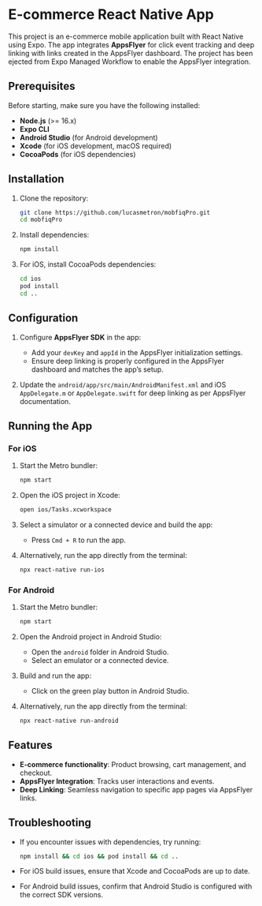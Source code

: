 # E-commerce React Native App

This project is an e-commerce mobile application built with React Native using Expo. The app integrates **AppsFlyer** for click event tracking and deep linking with links created in the AppsFlyer dashboard. The project has been ejected from Expo Managed Workflow to enable the AppsFlyer integration.

## Prerequisites

Before starting, make sure you have the following installed:

- **Node.js** (>= 16.x)
- **Expo CLI**
- **Android Studio** (for Android development)
- **Xcode** (for iOS development, macOS required)
- **CocoaPods** (for iOS dependencies)

## Installation

1. Clone the repository:
   ```bash
   git clone https://github.com/lucasmetron/mobfiqPro.git
   cd mobfiqPro
   ```

2. Install dependencies:
   ```bash
   npm install
   ```

3. For iOS, install CocoaPods dependencies:
   ```bash
   cd ios
   pod install
   cd ..
   ```

## Configuration

1. Configure **AppsFlyer SDK** in the app:
   - Add your `devKey` and `appId` in the AppsFlyer initialization settings.
   - Ensure deep linking is properly configured in the AppsFlyer dashboard and matches the app’s setup.

2. Update the `android/app/src/main/AndroidManifest.xml` and iOS `AppDelegate.m` or `AppDelegate.swift` for deep linking as per AppsFlyer documentation.

## Running the App

### For iOS

1. Start the Metro bundler:
   ```bash
   npm start
   ```

2. Open the iOS project in Xcode:
   ```bash
   open ios/Tasks.xcworkspace
   ```

3. Select a simulator or a connected device and build the app:
   - Press `Cmd + R` to run the app.

4. Alternatively, run the app directly from the terminal:
   ```bash
   npx react-native run-ios
   ```

### For Android

1. Start the Metro bundler:
   ```bash
   npm start
   ```

2. Open the Android project in Android Studio:
   - Open the `android` folder in Android Studio.
   - Select an emulator or a connected device.

3. Build and run the app:
   - Click on the green play button in Android Studio.

4. Alternatively, run the app directly from the terminal:
   ```bash
   npx react-native run-android
   ```

## Features

- **E-commerce functionality**: Product browsing, cart management, and checkout.
- **AppsFlyer Integration**: Tracks user interactions and events.
- **Deep Linking**: Seamless navigation to specific app pages via AppsFlyer links.

## Troubleshooting

- If you encounter issues with dependencies, try running:
  ```bash
  npm install && cd ios && pod install && cd ..
  ```

- For iOS build issues, ensure that Xcode and CocoaPods are up to date.
- For Android build issues, confirm that Android Studio is configured with the correct SDK versions.



